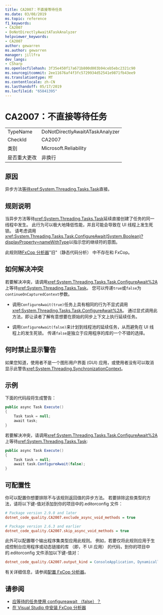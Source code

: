 ```yaml
---
title: CA2007：不直接等待任务
ms.date: 03/08/2019
ms.topic: reference
f1_keywords:
- CA2007
- DoNotDirectlyAwaitATaskAnalyzer
helpviewer_keywords:
- CA2007
author: gewarren
ms.author: gewarren
manager: jillfra
dev_langs:
- CSharp
ms.openlocfilehash: 3f35e450f17a671b800d003b94ceb5ebc2321c90
ms.sourcegitcommit: 2ee11676af4f3fc5729934d52541e9871fb43ee9
ms.translationtype: MT
ms.contentlocale: zh-CN
ms.lasthandoff: 05/17/2019
ms.locfileid: "65841395"
---
```

# <a name="ca2007-do-not-directly-await-a-task"></a>CA2007：不直接等待任务

|||
|-|-|
|TypeName|DoNotDirectlyAwaitATaskAnalyzer|
|CheckId|CA2007|
|类别|Microsoft.Reliability|
|是否重大更改|非换行|

## <a name="cause"></a>原因

异步方法[等待](/dotnet/csharp/language-reference/keywords/await)<xref:System.Threading.Tasks.Task>直接。

## <a name="rule-description"></a>规则说明

当异步方法等待<xref:System.Threading.Tasks.Task>延续直接创建了任务的同一线程中发生。 此行为可以极大地降低性能，并且可能会导致在 UI 线程上发生死锁。 请考虑调用<xref:System.Threading.Tasks.Task.ConfigureAwait(System.Boolean)?displayProperty=nameWithType>以指示您的继续符的意图。

此规则随[FxCop 分析器](install-fxcop-analyzers.md)"旧"（静态代码分析） 中不存在和 FxCop。

## <a name="how-to-fix-violations"></a>如何解决冲突

若要解决冲突，请调用<xref:System.Threading.Tasks.Task.ConfigureAwait%2A>上等待<xref:System.Threading.Tasks.Task>。 您可以传递`true`或`false`为`continueOnCapturedContext`参数。

- 调用`ConfigureAwait(true)`任务上具有相同的行为不显式调用<xref:System.Threading.Tasks.Task.ConfigureAwait%2A>。 通过显式调用此方法，即让读者了解有意想要在原始的同步上下文上执行延续任务。

- 调用`ConfigureAwait(false)`来计划到线程池的延续任务，从而避免在 UI 线程上的发生死锁。 传递`false`是独立于应用程序的库的一个不错的选择。

## <a name="when-to-suppress-warnings"></a>何时禁止显示警告

如果您知道，使用者不是一个图形用户界面 (GUI) 应用，或使用者没有可以取消显示此警告<xref:System.Threading.SynchronizationContext>。

## <a name="example"></a>示例

下面的代码段将生成警告：

```csharp
public async Task Execute()
{
    Task task = null;
    await task;
}
```

若要解决冲突，请调用<xref:System.Threading.Tasks.Task.ConfigureAwait%2A>上等待<xref:System.Threading.Tasks.Task>:

```csharp
public async Task Execute()
{
    Task task = null;
    await task.ConfigureAwait(false);
}
```

## <a name="configurability"></a>可配置性

你可以配置你想要排除不与该规则返回值的异步方法。 若要排除这些类型的方法，请将以下键-值对添加到你的项目中的.editorconfig 文件：

```ini
# Package version 2.9.0 and later
dotnet_code_quality.CA2007.exclude_async_void_methods = true

# Package version 2.6.3 and earlier
dotnet_code_quality.CA2007.skip_async_void_methods = true
```

此外可以配置哪个输出程序集类型应用此规则。 例如，若要仅将此规则应用于生成控制台应用程序或动态链接的库 （即，不 UI 应用） 的代码，到你的项目中的.editorconfig 文件添加以下键-值对：

```ini
dotnet_code_quality.CA2007.output_kind = ConsoleApplication, DynamicallyLinkedLibrary
```

有关详细信息，请参阅[配置 FxCop 分析器](configure-fxcop-analyzers.md)。

## <a name="see-also"></a>请参阅

- [应等待的任务使用 configureawait （false）？](https://github.com/Microsoft/vs-threading/blob/master/doc/cookbook_vs.md#should-i-await-a-task-with-configureawaitfalse)
- [在 Visual Studio 中安装 FxCop 分析器](install-fxcop-analyzers.md)
